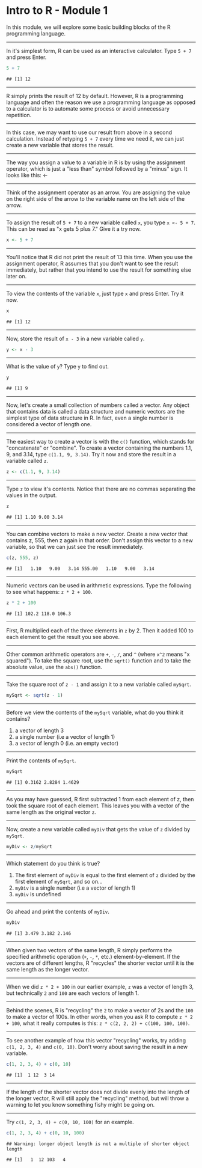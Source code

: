 Intro to R - Module 1
========================================================

In this module, we will explore some basic building blocks of the R programming language.

---

In it's simplest form, R can be used as an interactive calculator. Type `5 + 7` and press Enter.


```r
5 + 7
```

```
## [1] 12
```


--- 

R simply prints the result of 12 by default. However, R is a programming language and often the reason we use a programming language as opposed to a calculator is to automate some process or avoid unnecessary repetition.

---

In this case, we may want to use our result from above in a second calculation. Instead of retyping `5 + 7` every time we need it, we can just create a new variable that stores the result.

---

The way you assign a value to a variable in R is by using the assignment operator, which is just a "less than" symbol followed by a "minus" sign. It looks like this: <-

---

Think of the assignment operator as an arrow. You are assigning the value on the right side of the arrow to the variable name on the left side of the arrow.

---

To assign the result of `5 + 7` to a new variable called `x`, you type `x <- 5 + 7`. This can be read as "x gets 5 plus 7." Give it a try now.


```r
x <- 5 + 7
```


---

You'll notice that R did not print the result of 13 this time. When you use the assignment operator, R assumes that you don't want to see the result immediately, but rather that you intend to use the result for something else later on.

---

To view the contents of the variable `x`, just type `x` and press Enter. Try it now.


```r
x
```

```
## [1] 12
```

---

Now, store the result of `x - 3` in a new variable called `y`.


```r
y <- x - 3
```


---

What is the value of `y`? Type `y` to find out.


```r
y
```

```
## [1] 9
```


---

Now, let's create a small collection of numbers called a vector. Any object that contains data is called a data structure and numeric vectors are the simplest type of data structure in R. In fact, even a single number is considered a vector of length one.

---

The easiest way to create a vector is with the `c()` function, which stands for "concatenate" or "combine". To create a vector containing the numbers 1.1, 9, and 3.14, type `c(1.1, 9, 3.14)`. Try it now and store the result in a variable called `z`.


```r
z <- c(1.1, 9, 3.14)
```


---

Type `z` to view it's contents. Notice that there are no commas separating the values in the output.


```r
z
```

```
## [1] 1.10 9.00 3.14
```


---

You can combine vectors to make a new vector. Create a new vector that contains z, 555, then z again in that order. Don't assign this vector to a new variable, so that we can just see the result immediately.


```r
c(z, 555, z)
```

```
## [1]   1.10   9.00   3.14 555.00   1.10   9.00   3.14
```


---

Numeric vectors can be used in arithmetic expressions. Type the following to see what happens: `z * 2 + 100`.


```r
z * 2 + 100
```

```
## [1] 102.2 118.0 106.3
```


---

First, R multiplied each of the three elements in `z` by 2. Then it added 100 to each element to get the result you see above.

---

Other common arithmetic operators are `+`, `-`, `/`, and `^` (where `x^2` means "x squared"). To take the square root, use the `sqrt()` function and to take the absolute value, use the `abs()` function.

---

Take the square root of `z - 1` and assign it to a new variable called `mySqrt`.


```r
mySqrt <- sqrt(z - 1)
```


---

Before we view the contents of the `mySqrt` variable, what do you think it contains?

1. a vector of length 3
2. a single number (i.e a vector of length 1)
3. a vector of length 0 (i.e. an empty vector)

---

Print the contents of `mySqrt`.


```r
mySqrt
```

```
## [1] 0.3162 2.8284 1.4629
```


---

As you may have guessed, R first subtracted 1 from each element of z, then took the square root of each element. This leaves you with a vector of the same length as the original vector `z`.

---

Now, create a new variable called `myDiv` that gets the value of `z` divided by `mySqrt`.


```r
myDiv <- z/mySqrt
```


---

Which statement do you think is true?

1. The first element of `myDiv` is equal to the first element of `z` divided by the first element of `mySqrt`, and so on...
2. `myDiv` is a single number (i.e a vector of length 1)
3. `myDiv` is undefined

---

Go ahead and print the contents of `myDiv`.


```r
myDiv
```

```
## [1] 3.479 3.182 2.146
```


---

When given two vectors of the same length, R simply performs the specified arithmetic operation (`+`, `-`, `*`, etc.) element-by-element. If the vectors are of different lengths, R "recycles" the shorter vector until it is the same length as the longer vector.

---

When we did `z * 2 + 100` in our earlier example, `z` was a vector of length 3, but technically `2` and `100` are each vectors of length 1.

---

Behind the scenes, R is "recycling" the `2` to make a vector of 2s and the `100` to make a vector of 100s. In other words, when you ask R to compute `z * 2 + 100`, what it really computes is this: `z * c(2, 2, 2) + c(100, 100, 100)`.

---

To see another example of how this vector "recycling" works, try adding `c(1, 2, 3, 4)` and `c(0, 10)`. Don't worry about saving the result in a new variable.


```r
c(1, 2, 3, 4) + c(0, 10)
```

```
## [1]  1 12  3 14
```


---

If the length of the shorter vector does not divide evenly into the length of the longer vector, R will still apply the "recycling" method, but will throw a warning to let you know something fishy might be going on.

---

Try `c(1, 2, 3, 4) + c(0, 10, 100)` for an example.


```r
c(1, 2, 3, 4) + c(0, 10, 100)
```

```
## Warning: longer object length is not a multiple of shorter object length
```

```
## [1]   1  12 103   4
```

